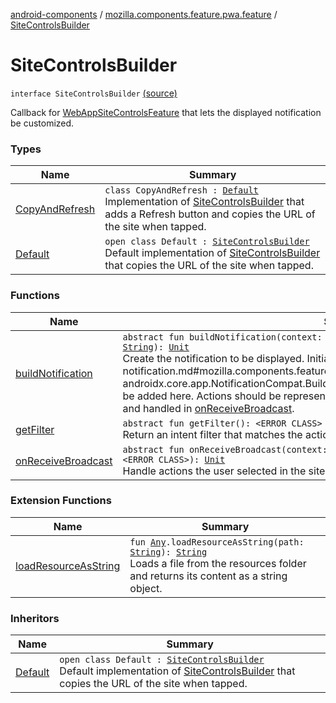 [android-components](../../index.md) / [mozilla.components.feature.pwa.feature](../index.md) / [SiteControlsBuilder](./index.md)

# SiteControlsBuilder

`interface SiteControlsBuilder` [(source)](https://github.com/mozilla-mobile/android-components/blob/master/components/feature/pwa/src/main/java/mozilla/components/feature/pwa/feature/SiteControlsBuilder.kt#L23)

Callback for [WebAppSiteControlsFeature](../-web-app-site-controls-feature/index.md) that lets the displayed notification be customized.

### Types

| Name | Summary |
|---|---|
| [CopyAndRefresh](-copy-and-refresh/index.md) | `class CopyAndRefresh : `[`Default`](-default/index.md)<br>Implementation of [SiteControlsBuilder](./index.md) that adds a Refresh button and copies the URL of the site when tapped. |
| [Default](-default/index.md) | `open class Default : `[`SiteControlsBuilder`](./index.md)<br>Default implementation of [SiteControlsBuilder](./index.md) that copies the URL of the site when tapped. |

### Functions

| Name | Summary |
|---|---|
| [buildNotification](build-notification.md) | `abstract fun buildNotification(context: <ERROR CLASS>, builder: Builder, channelId: `[`String`](https://kotlinlang.org/api/latest/jvm/stdlib/kotlin/-string/index.html)`): `[`Unit`](https://kotlinlang.org/api/latest/jvm/stdlib/kotlin/-unit/index.html)<br>Create the notification to be displayed. Initial values are set in the provided [builder](build-notification.md#mozilla.components.feature.pwa.feature.SiteControlsBuilder$buildNotification(, androidx.core.app.NotificationCompat.Builder, kotlin.String)/builder) and additional actions can be added here. Actions should be represented as [PendingIntent](#) that are filtered by [getFilter](get-filter.md) and handled in [onReceiveBroadcast](on-receive-broadcast.md). |
| [getFilter](get-filter.md) | `abstract fun getFilter(): <ERROR CLASS>`<br>Return an intent filter that matches the actions specified in [buildNotification](build-notification.md). |
| [onReceiveBroadcast](on-receive-broadcast.md) | `abstract fun onReceiveBroadcast(context: <ERROR CLASS>, session: `[`Session`](../../mozilla.components.browser.session/-session/index.md)`, intent: <ERROR CLASS>): `[`Unit`](https://kotlinlang.org/api/latest/jvm/stdlib/kotlin/-unit/index.html)<br>Handle actions the user selected in the site controls notification. |

### Extension Functions

| Name | Summary |
|---|---|
| [loadResourceAsString](../../mozilla.components.support.test.file/kotlin.-any/load-resource-as-string.md) | `fun `[`Any`](https://kotlinlang.org/api/latest/jvm/stdlib/kotlin/-any/index.html)`.loadResourceAsString(path: `[`String`](https://kotlinlang.org/api/latest/jvm/stdlib/kotlin/-string/index.html)`): `[`String`](https://kotlinlang.org/api/latest/jvm/stdlib/kotlin/-string/index.html)<br>Loads a file from the resources folder and returns its content as a string object. |

### Inheritors

| Name | Summary |
|---|---|
| [Default](-default/index.md) | `open class Default : `[`SiteControlsBuilder`](./index.md)<br>Default implementation of [SiteControlsBuilder](./index.md) that copies the URL of the site when tapped. |

